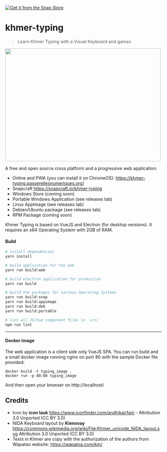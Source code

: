 [![Get it from the Snap Store](https://snapcraft.io/static/images/badges/en/snap-store-black.svg)](https://snapcraft.io/khmer-typing)

# khmer-typing

> Learn Khmer Typing with a Visual Keyboard and games

<img width="500" height="363" src="https://raw.githubusercontent.com/passerelles-numeriques/khmer-typing/master/docs/screenshot.png">

A free and open source cross platform and a progressive web application:
 - Online and PWA (you can install it on ChromeOS): https://khmer-typing.passerellesnumeriques.org/
 - Snapcraft https://snapcraft.io/khmer-typing
 - Windows Store (coming soon)
 - Portable Windows Application (see releases tab)
 - Linux AppImage (see releases tab)
 - Debian/Ubuntu package (see releases tab)
 - RPM Package (coming soon)

 Khmer Typing is based on VueJS and Electron (for desktop versions). It requires an x64 Operating System with 2GB of RAM.

#### Build

``` bash
# install dependencies
yarn install

# build application for the web
yarn run build:web

# build electron application for production
yarn run build

# build the packages for various Operating Systems
yarn run build:snap
yarn run build:appimage
yarn run build:deb
yarn run build:portable

# lint all JS/Vue component files in `src/`
npm run lint

```

---

#### Docker image

The web application is a client side only VueJS SPA. You can run build and a small docker image running nginx on port 80 with the sample Docker file provided:

    docker build -t typing_image .
    docker run -p 80:80 typing_image

And then open your browser on http://localhost/

## Credits

- Icon by **icon lauk** https://www.iconfinder.com/andhikairfani - Attribution 3.0 Unported (CC BY 3.0)
- NIDA Keyboard layout by **Kiensvay** https://commons.wikimedia.org/wiki/File:Khmer_unicode_NiDA_layout.svg Attribution 3.0 Unported (CC BY 3.0)
- Texts in Khmer are copy with the authorization of the authors from Wapatao website: https://wapatoa.com/km/
